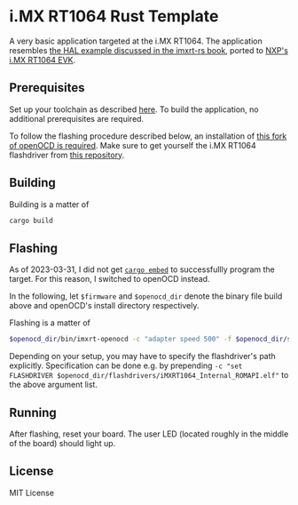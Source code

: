 # i.MX RT1064 Rust Template

A very basic application targeted at the i.MX RT1064.
The application resembles [the HAL example discussed in the imxrt-rs book](https://imxrt-rs.github.io/book/ecosystem_walkthrough/hal.html), ported to [NXP's i.MX RT1064 EVK](https://www.nxp.com/design/development-boards/i-mx-evaluation-and-development-boards/i-mx-rt1064-evaluation-kit:MIMXRT1064-EVK).

## Prerequisites

Set up your toolchain as described [here](https://imxrt-rs.github.io/book/toolchain.html).
To build the application, no additional prerequisites are required.

To follow the flashing procedure described below, an installation of [this fork of openOCD is required](https://github.com/5inf/openocd).
Make sure to get yourself the i.MX RT1064 flashdriver from [this repository](https://github.com/sysprogs/flash_drivers).

## Building

Building is a matter of

```bash
cargo build
```

## Flashing

As of 2023-03-31, I did not get [`cargo embed`](https://probe.rs/docs/tools/cargo-embed/) to successfullly program the target.
For this reason, I switched to openOCD instead.

In the following, let `$firmware` and `$openocd_dir` denote the binary file build above and openOCD's install directory respectively.

Flashing is a matter of

```bash
$openocd_dir/bin/imxrt-openocd -c "adapter speed 500" -f $openocd_dir/share/openocd/scripts/interface/cmsis-dap.cfg -f $openocd_dir/share/openocd/scripts/target/imxrt.cfg -c "program $firmware 0x0 verify" -c "shutdown"
```

Depending on your setup, you may have to specify the flashdriver's path explicitly.
Specification can be done e.g. by prepending `-c "set FLASHDRIVER $openocd_dir/flashdrivers/iMXRT1064_Internal_ROMAPI.elf"` to the above argument list.

## Running

After flashing, reset your board.
The user LED (located roughly in the middle of the board) should light up.

## License

MIT License
